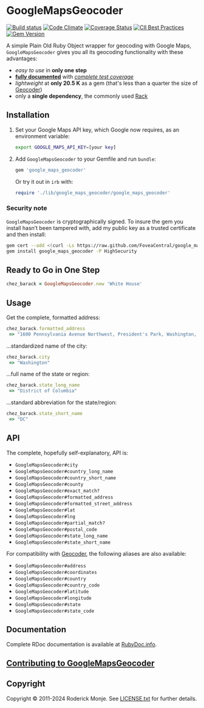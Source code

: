 # GoogleMapsGeocoder

[![Build status](https://github.com/FoveaCentral/google_maps_geocoder/workflows/test/badge.svg)](https://github.com/FoveaCentral/google_maps_geocoder/actions/workflows/test.yml)
[![Code Climate](https://codeclimate.com/github/FoveaCentral/google_maps_geocoder.svg)](https://codeclimate.com/github/FoveaCentral/google_maps_geocoder)
[![Coverage Status](https://coveralls.io/repos/github/FoveaCentral/google_maps_geocoder/badge.svg?branch=master)](https://coveralls.io/github/FoveaCentral/google_maps_geocoder?branch=master)
[![CII Best Practices](https://bestpractices.coreinfrastructure.org/projects/92/badge)](https://bestpractices.coreinfrastructure.org/projects/92)
[![Gem Version](https://badge.fury.io/rb/google_maps_geocoder.svg)](https://rubygems.org/gems/google_maps_geocoder)

A simple Plain Old Ruby Object wrapper for geocoding with Google Maps, `GoogleMapsGeocoder` gives you all its geocoding functionality with these advantages:
  * *easy to use* in **only one step**
  * **[fully documented](https://www.rubydoc.info/gems/google_maps_geocoder)** with *[complete test coverage](https://coveralls.io/github/FoveaCentral/google_maps_geocoder)*
  * *lightweight* at **only 20.5 K** as a gem (that's less than a quarter the size of [Geocoder](https://github.com/alexreisner/geocoder))
  * only a **single dependency**, the commonly used [Rack](https://github.com/rack/rack)


## Installation

1. Set your Google Maps API key, which Google now requires, as an environment variable:

    ```bash
    export GOOGLE_MAPS_API_KEY=[your key]
    ```

2. Add `GoogleMapsGeocoder` to your Gemfile and run `bundle`:

    ```ruby
    gem 'google_maps_geocoder'
    ```

    Or try it out in `irb` with:

    ```ruby
    require './lib/google_maps_geocoder/google_maps_geocoder'
    ```

### Security note

`GoogleMapsGeocoder` is cryptographically signed. To insure the gem you install hasn’t been tampered with, add my public key as a trusted certificate and then install:

```sh
gem cert --add <(curl -Ls https://raw.github.com/FoveaCentral/google_maps_geocoder/master/certs/ivanoblomov.pem)
gem install google_maps_geocoder -P HighSecurity
```

## Ready to Go in One Step

```ruby
chez_barack = GoogleMapsGeocoder.new 'White House'
```

## Usage

Get the complete, formatted address:

```ruby
chez_barack.formatted_address
 => "1600 Pennsylvania Avenue Northwest, President's Park, Washington, DC 20500, USA"
```

...standardized name of the city:

```ruby
chez_barack.city
 => "Washington"
```

...full name of the state or region:

```ruby
chez_barack.state_long_name
 => "District of Columbia"
```

...standard abbreviation for the state/region:

```ruby
chez_barack.state_short_name
 => "DC"
```

## API

The complete, hopefully self-explanatory, API is:

* `GoogleMapsGeocoder#city`
* `GoogleMapsGeocoder#country_long_name`
* `GoogleMapsGeocoder#country_short_name`
* `GoogleMapsGeocoder#county`
* `GoogleMapsGeocoder#exact_match?`
* `GoogleMapsGeocoder#formatted_address`
* `GoogleMapsGeocoder#formatted_street_address`
* `GoogleMapsGeocoder#lat`
* `GoogleMapsGeocoder#lng`
* `GoogleMapsGeocoder#partial_match?`
* `GoogleMapsGeocoder#postal_code`
* `GoogleMapsGeocoder#state_long_name`
* `GoogleMapsGeocoder#state_short_name`

For compatibility with [Geocoder](https://github.com/alexreisner/geocoder), the following aliases are also available:

* `GoogleMapsGeocoder#address`
* `GoogleMapsGeocoder#coordinates`
* `GoogleMapsGeocoder#country`
* `GoogleMapsGeocoder#country_code`
* `GoogleMapsGeocoder#latitude`
* `GoogleMapsGeocoder#longitude`
* `GoogleMapsGeocoder#state`
* `GoogleMapsGeocoder#state_code`

## Documentation

Complete RDoc documentation is available at [RubyDoc.info](https://www.rubydoc.info/gems/google_maps_geocoder).

## [Contributing to GoogleMapsGeocoder](.github/CONTRIBUTING.md)

## Copyright

Copyright © 2011-2024 Roderick Monje. See [LICENSE.txt](LICENSE.txt) for further details.

